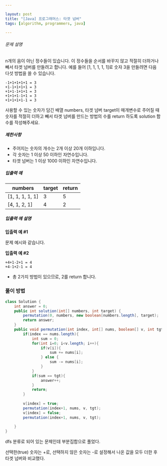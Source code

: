 ```yaml
---

layout: post
title: "[Java] 프로그래머스: 타겟 넘버"
tags: [algorithm, programmers, java]

---
```


###### 문제 설명

n개의 음이 아닌 정수들이 있습니다. 이 정수들을 순서를 바꾸지 않고 적절히 더하거나 빼서 타겟 넘버를 만들려고 합니다. 예를 들어 [1, 1, 1, 1, 1]로 숫자 3을 만들려면 다음 다섯 방법을 쓸 수 있습니다.

```
-1+1+1+1+1 = 3
+1-1+1+1+1 = 3
+1+1-1+1+1 = 3
+1+1+1-1+1 = 3
+1+1+1+1-1 = 3
```

사용할 수 있는 숫자가 담긴 배열 numbers, 타겟 넘버 target이 매개변수로 주어질 때 숫자를 적절히 더하고 빼서 타겟 넘버를 만드는 방법의 수를 return 하도록 solution 함수를 작성해주세요.

##### 제한사항

- 주어지는 숫자의 개수는 2개 이상 20개 이하입니다.
- 각 숫자는 1 이상 50 이하인 자연수입니다.
- 타겟 넘버는 1 이상 1000 이하인 자연수입니다.

##### 입출력 예

| numbers         | target | return |
| --------------- | ------ | ------ |
| [1, 1, 1, 1, 1] | 3      | 5      |
| [4, 1, 2, 1]    | 4      | 2      |

##### 입출력 예 설명

**입출력 예 #1**

문제 예시와 같습니다.

**입출력 예 #2**

```
+4+1-2+1 = 4
+4-1+2-1 = 4
```

- 총 2가지 방법이 있으므로, 2를 return 합니다.



### 풀이 방법

```java
class Solution {
    int answer = 0;
    public int solution(int[] numbers, int target) {
        permutation(0, numbers, new boolean[numbers.length], target);
        return answer;
    }
    public void permutation(int index, int[] nums, boolean[] v, int tgt){
        if(index == nums.length){
            int sum = 0;
            for(int i=0; i<v.length; i++){
                if(v[i]){
                    sum += nums[i];
                } else {
                    sum -= nums[i];
                }
            }
            if(sum == tgt){
                answer++;
            }
            return;
        }
        
        v[index] = true;
        permutation(index+1, nums, v, tgt);
        v[index] = false;
        permutation(index+1, nums, v, tgt);
        
    }
}
```



dfs 분류로 되어 있는 문제인데 부분집합으로 풀었다. 

선택한(true) 숫자는 +로, 선택하지 않은 숫자는 -로 설정해서 나온 값을 모두 더한 후 타겟 넘버와 비교했다.
